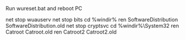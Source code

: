 Run wureset.bat and reboot PC

net stop wuauserv
net stop bits
cd %windir%
ren SoftwareDistribution SoftwareDistribution.old
net stop cryptsvc
cd %windir%\System32
ren Catroot Catroot.old
ren Catroot2 Catroot2.old
